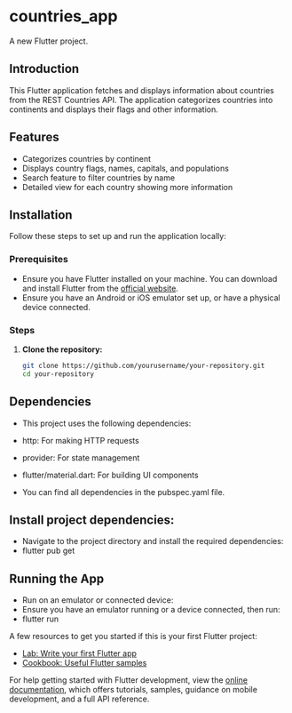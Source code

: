 # countries_app

A new Flutter project.

## Introduction

This Flutter application fetches and displays information about countries from the REST Countries API. The application categorizes countries into continents and displays their flags and other information.

## Features

- Categorizes countries by continent
- Displays country flags, names, capitals, and populations
- Search feature to filter countries by name
- Detailed view for each country showing more information

## Installation

Follow these steps to set up and run the application locally:

### Prerequisites

- Ensure you have Flutter installed on your machine. You can download and install Flutter from the [official website](https://flutter.dev/docs/get-started/install).
- Ensure you have an Android or iOS emulator set up, or have a physical device connected.

### Steps
1. **Clone the repository:**
   ```bash
   git clone https://github.com/yourusername/your-repository.git
   cd your-repository

## Dependencies

- This project uses the following dependencies:

- http: For making HTTP requests
- provider: For state management
- flutter/material.dart: For building UI components
- You can find all dependencies in the pubspec.yaml file.

## Install project dependencies:

- Navigate to the project directory and install the required dependencies:
- flutter pub get

## Running the App

- Run on an emulator or connected device:
- Ensure you have an emulator running or a device connected, then run:
- flutter run

A few resources to get you started if this is your first Flutter project:

- [Lab: Write your first Flutter app](https://docs.flutter.dev/get-started/codelab)
- [Cookbook: Useful Flutter samples](https://docs.flutter.dev/cookbook)

For help getting started with Flutter development, view the
[online documentation](https://docs.flutter.dev/), which offers tutorials,
samples, guidance on mobile development, and a full API reference.
